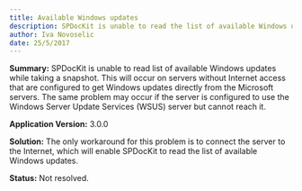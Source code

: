```yaml
---
title: Available Windows updates
description: SPDocKit is unable to read the list of available Windows updates from your servers.
author: Iva Novoselic  
date: 25/5/2017
---
```


__Summary:__ SPDocKit is unable to read list of available Windows updates while taking a snapshot. This will occur on servers without Internet access that are configured to get Windows updates directly from the Microsoft servers. The same problem may occur if the server is configured to use the Windows Server Update Services (WSUS) server but cannot reach it.

__Application Version:__ 3.0.0

__Solution:__ The only workaround for this problem is to connect the server to the Internet, which will enable SPDocKit to read the list of available Windows updates.

__Status:__ Not resolved.